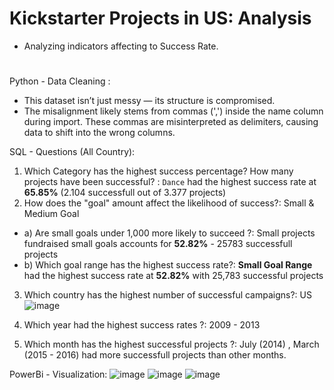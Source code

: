 # Kickstarter Projects in US: Analysis
- Analyzing indicators affecting to Success Rate.
# 
Python - Data Cleaning :
- This dataset isn’t just messy — its structure is compromised.
- The misalignment likely stems from commas (',') inside the name column during import. These commas are misinterpreted as delimiters, causing data to shift into the wrong columns.

SQL - Questions (All Country):
1.  Which Category has the highest success percentage? How many projects have been successful? : `Dance` had the highest success rate at **65.85%** (2.104 successfull out of 3.377 projects)
2. How does the "goal" amount affect the likelihood of success?: Small & Medium Goal
 - a) Are small goals under 1,000 more likely to succeed ?: Small projects fundraised small goals accounts for **52.82%** - 25783 successfull projects
 - b) Which goal range has the highest success rate?: **Small Goal Range** had the highest success rate at **52.82%** with 25,783 successful projects
3. Which country has the highest number of successful campaigns?: US
![image](https://github.com/user-attachments/assets/0ba7006c-be14-4c12-8bf0-0a4aa2f02f55)

4. Which year had the highest success rates ?: 2009 - 2013
5. Which month has the highest successful projects ?: July (2014) , March (2015 - 2016) had more successfull projects than other months.


PowerBi - Visualization:
![image](https://github.com/user-attachments/assets/2b9a4406-1299-496b-abac-f66ee1e33f8d)
![image](https://github.com/user-attachments/assets/f4365d56-ea0a-436e-8f5f-de5a2a7aac06)
![image](https://github.com/user-attachments/assets/1e150315-d47d-4a9d-b240-6b43ffee9d35)




